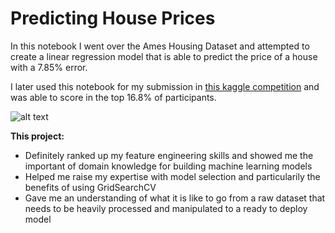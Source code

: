 # Predicting House Prices




In this notebook I went over the Ames Housing Dataset and attempted to create a linear regression model that is able to predict the price of a house with a 
7.85% error.

I later used this notebook for my submission in [this kaggle competition](https://www.kaggle.com/competitions/house-prices-advanced-regression-techniques) and was able to score in the top 16.8% of participants.

![alt text](https://github.com/bgosha24/Predicting-house-prices/blob/main/ames.jpg?raw=true)

**This project:** 

- Definitely ranked up my feature engineering skills and showed me the important of domain knowledge for building machine learning models
- Helped me raise my expertise with model selection and particularily the benefits of using GridSearchCV
- Gave me an understanding of what it is like to go from a raw dataset that needs to be heavily processed and manipulated to a ready to deploy model
